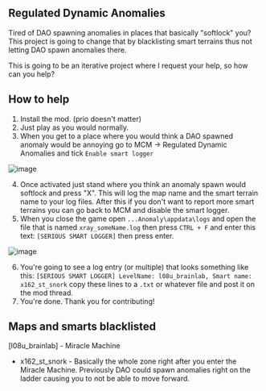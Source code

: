 ## Regulated Dynamic Anomalies
Tired of DAO spawning anomalies in places that basically "softlock" you?  
This project is going to change that by blacklisting smart terrains thus not letting DAO spawn anomalies there.

This is going to be an iterative project where I request your help, so how can you help?

## How to help
1. Install the mod. (prio doesn't matter)
2. Just play as you would normally.
3. When you get to a place where you would think a DAO spawned anomaly would be annoying go to MCM -> Regulated Dynamic Anomalies and tick `Enable smart logger`

![image](https://github.com/user-attachments/assets/c1d16b42-83dc-4914-899c-94b2226b6a9c)

4. Once activated just stand where you think an anomaly spawn would softlock and press "X". This will log the map name and the smart terrain name to your log files. After this if you don't want to report more smart terrains you can go back to MCM and disable the smart logger.
5. When you close the game open `...Anomaly\appdata\logs` and open the file that is named `xray_someName.log` then press `CTRL + F` and enter this text: `[SERIOUS SMART LOGGER]` then press enter.

![image](https://github.com/user-attachments/assets/f76d3859-1e72-4431-b93b-744a080fab45)

6. You're going to see a log entry (or multiple) that looks something like this: `[SERIOUS SMART LOGGER] LevelName: l08u_brainlab, Smart name: x162_st_snork` copy these lines to a `.txt` or whatever file and post it on the mod thread.
7. You're done. Thank you for contributing!

## Maps and smarts blacklisted

[l08u_brainlab] - Miracle Machine
- x162_st_snork - Basically the whole zone right after you enter the Miracle Machine. Previously DAO could spawn anomalies right on the ladder causing you to not be able to move forward.
